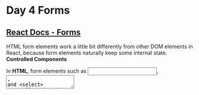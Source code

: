 


# Day 4 Forms 

## [React Docs - Forms](https://reactjs.org/docs/forms.html)
HTML form elements work a little bit differently from other DOM elements in React, because form elements naturally keep some internal state. 
**Controlled Components**


In **HTML**, form elements such as <input>, <textarea>, and <select> typically maintain their own state and update it based on user input. In React, mutable state is typically kept in the state property of components, and only updated with **setState()**.

### Example of a form as a component


```
{
class NameForm extends React.Component {
  constructor(props) {
    super(props);
    this.state = {value: ''};

    this.handleChange = this.handleChange.bind(this);
    this.handleSubmit = this.handleSubmit.bind(this);
  }

  handleChange(event) {
    this.setState({value: event.target.value});
  }

  handleSubmit(event) {
    alert('A name was submitted: ' + this.state.value);
    event.preventDefault();
  }

  render() {
    return (
      <form onSubmit={this.handleSubmit}>
        <label>
          Name:
          <input type="text" value={this.state.value} onChange={this.handleChange} />
        </label>
        <input type="submit" value="Submit" />
      </form>
    );
  }
}

}
```

### Handling Multiple Inputs

When you need to handle multiple controlled input elements, you can add a name attribute to each element and let the handler function choose what to do based on the value of event.target.name.

```
{
class Reservation extends React.Component {
  constructor(props) {
    super(props);
    this.state = {
      isGoing: true,
      numberOfGuests: 2
    };

    this.handleInputChange = this.handleInputChange.bind(this);
  }

  handleInputChange(event) {
    const target = event.target;
    const value = target.type === 'checkbox' ? target.checked : target.value;
    const name = target.name;

    this.setState({
      [name]: value
    });
  }

  render() {
    return (
      <form>
        <label>
          Is going:
          <input
            name="isGoing"
            type="checkbox"
            checked={this.state.isGoing}
            onChange={this.handleInputChange} />
        </label>
        <br />
        <label>
          Number of guests:
          <input
            name="numberOfGuests"
            type="number"
            value={this.state.numberOfGuests}
            onChange={this.handleInputChange} />
        </label>
      </form>
    );
  }
}

}
```

### Additional Reading

[uncontrolled components ](https://reactjs.org/docs/uncontrolled-components.html)
[Fully-Fledged Solutions](https://formik.org/)



## {React Bootstrap - Forms](https://react-bootstrap.github.io/components/forms/)


**Forms**

The **<FormControl>** component renders a form control with *Bootstrap styling*. The **<FormGroup>** component wraps a form control with proper spacing, along with support for a label, help text, and validation state. To ensure accessibility, set controlId on **<FormGroup>**, and use **<FormLabel>** for the label.
  

**Form controls**

For **textual form controls** —like inputs, selects, and textareas—use the **FormControl** component. FormControl adds some additional styles for *general appearance, focus state, sizing, and more*.


**Sizing**

Use **size** on *<FormControl> and <FormLabel>* to change the size of inputs and labels respectively.
  

**Readonly**

Add the **readOnly** prop on an input **to prevent modification of the input's value**. Read-only inputs *appear lighter* (just like disabled inputs), but retain the standard cursor.


**Checkboxes and Radios**

For the *non-textual checkbox and radio controls*, FormCheck provides a single component for both types that adds some additional styling and improved layout. Their Default is stacked. Group checkboxes or radios on the same horizontal row by adding the inline prop.





